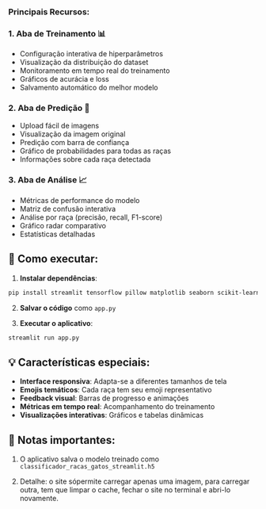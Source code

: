 ### Principais Recursos:

### 1. **Aba de Treinamento** 📊
- Configuração interativa de hiperparâmetros
- Visualização da distribuição do dataset
- Monitoramento em tempo real do treinamento
- Gráficos de acurácia e loss
- Salvamento automático do melhor modelo

### 2. **Aba de Predição** 🔮
- Upload fácil de imagens
- Visualização da imagem original
- Predição com barra de confiança
- Gráfico de probabilidades para todas as raças
- Informações sobre cada raça detectada

### 3. **Aba de Análise** 📈
- Métricas de performance do modelo
- Matriz de confusão interativa
- Análise por raça (precisão, recall, F1-score)
- Gráfico radar comparativo
- Estatísticas detalhadas

## 🚀 Como executar:

1. **Instalar dependências**:
```bash
pip install streamlit tensorflow pillow matplotlib seaborn scikit-learn pandas numpy
```

2. **Salvar o código** como `app.py`

3. **Executar o aplicativo**:
```bash
streamlit run app.py
```

## 💡 Características especiais:

- **Interface responsiva**: Adapta-se a diferentes tamanhos de tela
- **Emojis temáticos**: Cada raça tem seu emoji representativo
- **Feedback visual**: Barras de progresso e animações
- **Métricas em tempo real**: Acompanhamento do treinamento
- **Visualizações interativas**: Gráficos e tabelas dinâmicas

## 📝 Notas importantes:

1. O aplicativo salva o modelo treinado como `classificador_racas_gatos_streamlit.h5`

2. Detalhe: o site sópermite carregar apenas uma imagem, para carregar outra, tem que limpar o cache, fechar o site no terminal e abri-lo novamente. 
